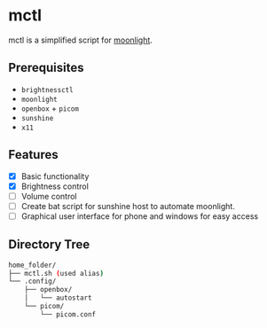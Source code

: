 # mctl 
mctl is a simplified script for [moonlight](https://github.com/moonlight-stream/moonlight-qt).

## Prerequisites
- `brightnessctl`
- `moonlight`
- `openbox` + `picom`
- `sunshine`
- `x11`

## Features
- [x] Basic functionality
- [x] Brightness control
- [ ] Volume control
- [ ] Create bat script for sunshine host to automate moonlight.
- [ ] Graphical user interface for phone and windows for easy access

## Directory Tree
```bash
home_folder/
├── mctl.sh (used alias)
└── .config/
    ├── openbox/
    │   └── autostart
    └── picom/
        └── picom.conf
```
